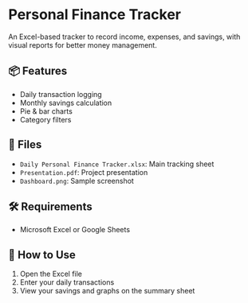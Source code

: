 # Personal Finance Tracker

An Excel-based tracker to record income, expenses, and savings, with visual reports for better money management.

## 📦 Features
- Daily transaction logging
- Monthly savings calculation
- Pie & bar charts
- Category filters

## 📁 Files
- `Daily Personal Finance Tracker.xlsx`: Main tracking sheet
- `Presentation.pdf`: Project presentation
- `Dashboard.png`: Sample screenshot

## 🛠 Requirements
- Microsoft Excel or Google Sheets

## 🧠 How to Use
1. Open the Excel file
2. Enter your daily transactions
3. View your savings and graphs on the summary sheet

